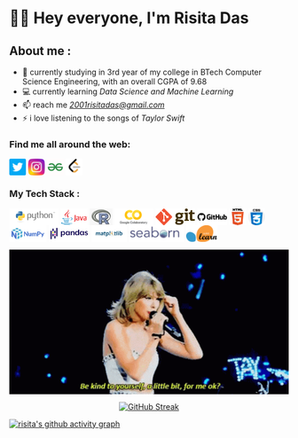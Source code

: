 <h1> 🙋‍♀️ Hey everyone, I'm Risita Das </h1>



## About me :

- 🌱 currently studying in 3rd year of my college in BTech Computer Science Engineering, with an overall CGPA of 9.68
- 💻 currently learning *Data Science and Machine Learning*
- 📫 reach me *2001risitadas@gmail.com*
- ⚡ i love listening to the songs of *Taylor Swift*

<!--
<h3 align="left">find me all around the web:</h3>
<p align="left">
<a href="https://twitter.com/@hazelnut_nuts" target="blank"><img align="center" src="https://raw.githubusercontent.com/rahuldkjain/github-profile-readme-generator/master/src/images/icons/Social/twitter.svg" alt="@hazelnut_nuts" height="30" width="40" /></a>
<a href="https://instagram.com/xoxoz.exe" target="blank"><img align="center" src="https://raw.githubusercontent.com/rahuldkjain/github-profile-readme-generator/master/src/images/icons/Social/instagram.svg" alt="xoxoz.exe" height="30" width="40" /></a>
<a href="https://www.hackerrank.com/2001risitadas" target="blank"><img align="center" src="https://raw.githubusercontent.com/rahuldkjain/github-profile-readme-generator/master/src/images/icons/Social/hackerrank.svg" alt="2001risitadas" height="30" width="40" /></a>
</p> -->

### Find me all around the web:

<p align="left">
<a href="https://twitter.com/hazelnut_nuts" target="blank"><img align="center" src="https://github.com/risitadas/risitadas/blob/main/socials/twitter.png" title = "Twitter" alt="" height="30" /></a>
<!--<a href="http://linkedin.com/in/" target="blank"><img align="center" src="https://github.com.png" alt="" height="30" /></a> -->
<a href="https://www.instagram.com/xoxoz.exe/" target="blank"><img align="center" src="https://github.com/risitadas/risitadas/blob/main/socials/instagram.png" title = "Instagram" alt="" height="30" /></a>
<a href="https://auth.geeksforgeeks.org/user/risita17das/practice" target="blank"><img align="center" src="https://github.com/risitadas/risitadas/blob/main/socials/geeksforgeeks.png" title = "GeeksforGeeks" alt="" height="30" /></a>
<a href="https://leetcode.com/profile/account/" target="blank"><img align="center" src="https://github.com/risitadas/risitadas/blob/main/socials/leetcode.png" title = "LeetCode" alt="" height="30" /></a> 
  
</p>

### My Tech Stack : 
<a href=" " target="blank"><img align="center" src="https://github.com/risitadas/risitadas/blob/main/tech-stack/python.png" height="30" /></a> 
<a href=" " target="blank"><img align="center" src="https://github.com/risitadas/risitadas/blob/main/tech-stack/java.png" height="30" /></a>
<a href=" " target="blank"><img align="center" src="https://github.com/risitadas/risitadas/blob/main/tech-stack/r.png" height="30" /></a>
<a href=" " target="blank"><img align="center" src="https://github.com/risitadas/risitadas/blob/main/tech-stack/colab.png" height="30" /></a> 
<a href=" " target="blank"><img align="center" src="https://github.com/risitadas/risitadas/blob/main/tech-stack/git.png" height="30" /></a>
<a href=" " target="blank"><img align="center" src="https://github.com/risitadas/risitadas/blob/main/tech-stack/github.png" height="30" /></a>
<a href=" " target="blank"><img align="center" src="https://github.com/risitadas/risitadas/blob/main/tech-stack/html.png" height="30" /></a>
<a href=" " target="blank"><img align="center" src="https://github.com/risitadas/risitadas/blob/main/tech-stack/css.png" height="30" /></a>
<a href=" " target="blank"><img align="center" src="https://github.com/risitadas/risitadas/blob/main/tech-stack/numpy.png" height="30" /></a>
<a href=" " target="blank"><img align="center" src="https://github.com/risitadas/risitadas/blob/main/tech-stack/pandas.png" height="30" /></a>
<a href=" " target="blank"><img align="center" src="https://github.com/risitadas/risitadas/blob/main/tech-stack/matplotlib.jpg" height="30" /></a>
<a href=" " target="blank"><img align="center" src="https://github.com/risitadas/risitadas/blob/main/tech-stack/seaborn.png" height="30" /></a>
<a href=" " target="blank"><img align="center" src="https://github.com/risitadas/risitadas/blob/main/tech-stack/scikit-learn.png" height="30" /></a>


<div align="center">
<img hight="300" width="700" alt="GIF" align="center" src="https://github.com/risitadas/risitadas/blob/main/assets/swiftie-taylor-swift.gif">
</div>








<div align="center">
  


</div>

<div align="center">
  
[![GitHub Streak](https://github-readme-streak-stats.herokuapp.com/?user=risitadas&theme=city-lights)](https://git.io/streak-stats)

</div>

[![risita's github activity graph](https://activity-graph.herokuapp.com/graph?username=risitadas&theme=react-dark)](https://github.com/risitadas/github-readme-activity-graph)
